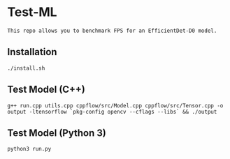# Test-ML

	This repo allows you to benchmark FPS for an EfficientDet-D0 model.

## Installation

	./install.sh

## Test Model (C++)

	g++ run.cpp utils.cpp cppflow/src/Model.cpp cppflow/src/Tensor.cpp -o output -ltensorflow `pkg-config opencv --cflags --libs` && ./output

## Test Model (Python 3)

	python3 run.py
